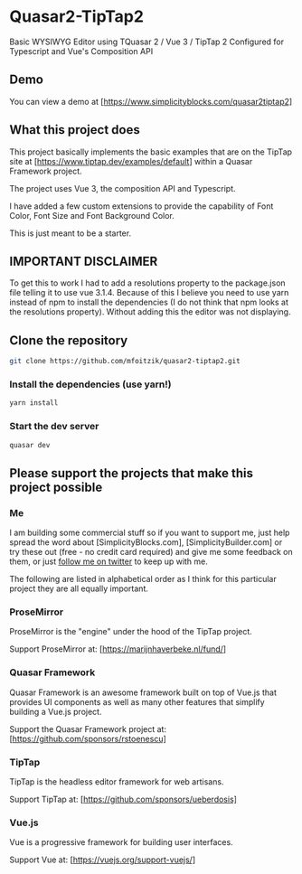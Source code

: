 # Quasar2-TipTap2

Basic WYSIWYG Editor using TQuasar 2 / Vue 3 / TipTap 2 Configured for Typescript and Vue's Composition API

## Demo
You can view a demo at [https://www.simplicityblocks.com/quasar2tiptap2]

## What this project does
This project basically implements the basic examples that are on the TipTap site at [https://www.tiptap.dev/examples/default] within a Quasar Framework project.

The project uses Vue 3, the composition API and Typescript.

I have added a few custom extensions to provide the capability of Font Color, Font Size and Font Background Color.

This is just meant to be a starter.

## IMPORTANT DISCLAIMER
To get this to work I had to add a resolutions property to the package.json file telling it to use vue 3.1.4. Because of this I believe you need to use yarn instead of npm to install the dependencies (I do not think that npm looks at the resolutions property). Without adding this the editor was not displaying.

## Clone the repository
```bash
git clone https://github.com/mfoitzik/quasar2-tiptap2.git
```

### Install the dependencies (use yarn!)
```bash
yarn install
```

### Start the dev server
```bash
quasar dev
```
## Please support the projects that make this project possible
### Me
I am building some commercial stuff so if you want to support me, just help spread the word about [SimplicityBlocks.com], [SimplicityBuilder.com] or try these out (free - no credit card required) and give me some feedback on them, or just [follow me on twitter](https://twitter.com/MikeFoitzik) to keep up with me.

The following are listed in alphabetical order as I think for this particular project they are all equally important.
### ProseMirror
ProseMirror is the "engine" under the hood of the TipTap project.

Support ProseMirror at: [https://marijnhaverbeke.nl/fund/]
### Quasar Framework
Quasar Framework is an awesome framework built on top of Vue.js that provides UI components as well as many other features that simplify building a Vue.js project.

Support the Quasar Framework project at: [https://github.com/sponsors/rstoenescu]
### TipTap
TipTap is the headless editor framework for web artisans. 

Support TipTap at: [https://github.com/sponsors/ueberdosis]
### Vue.js
Vue is a progressive framework for building user interfaces.

Support Vue at: [https://vuejs.org/support-vuejs/]

